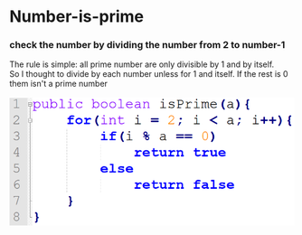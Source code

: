 # Number-is-prime
<h3>check the number by dividing the number from 2 to number-1</h3>
The rule is simple: all prime number are only divisible by 1 and by itself.<br>
So I thought to divide by each number unless for 1 and itself. If the rest is 0 them isn't a prime number<br>
<br>
<img src="isPrime.png">
